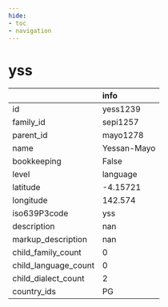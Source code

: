 ```yaml
---
hide:
- toc
- navigation
---
```

# yss
|                      | info        |
|:---------------------|:------------|
| id                   | yess1239    |
| family_id            | sepi1257    |
| parent_id            | mayo1278    |
| name                 | Yessan-Mayo |
| bookkeeping          | False       |
| level                | language    |
| latitude             | -4.15721    |
| longitude            | 142.574     |
| iso639P3code         | yss         |
| description          | nan         |
| markup_description   | nan         |
| child_family_count   | 0           |
| child_language_count | 0           |
| child_dialect_count  | 2           |
| country_ids          | PG          |